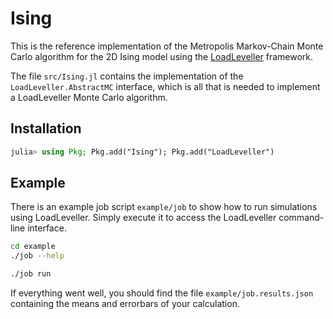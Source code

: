 # Ising

This is the reference implementation of the Metropolis Markov-Chain Monte Carlo algorithm for the 2D Ising model using the [LoadLeveller](https://github.com/lukas-weber/LoadLeveller.jl) framework. 

The file `src/Ising.jl` contains the implementation of the `LoadLeveller.AbstractMC` interface, which is all that is needed to implement a LoadLeveller Monte Carlo algorithm.

## Installation
```julia
julia> using Pkg; Pkg.add("Ising"); Pkg.add("LoadLeveller")
```

## Example
There is an example job script `example/job` to show how to run simulations using LoadLeveller. Simply execute it to access the LoadLeveller command-line interface.

```bash
cd example
./job --help

./job run
```

If everything went well, you should find the file `example/job.results.json` containing the means and errorbars of your calculation.